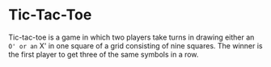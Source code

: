 # Tic-Tac-Toe
 Tic-tac-toe is a game in which two players take turns in drawing either an ` O' or an ` X' in one square of a grid consisting of nine squares. The winner is the first player to get three of the same symbols in a row.

 <!DOCTYPE html>
<html>
<head>
    <style>
        .image-container {
            display: flex;
            justify-content: center;
            align-items: center;
        }

        img {
            max-width: 50%; /* Уменьшение размера картинки до 50% от исходного */
            height: auto; /* Поддерживает соотношение сторон */
        }
    </style>
</head>
<body>
    <div class="image-container">
        <img src="https://github.com/Nilufar-B/Tic-Tac-Toe/assets/112411542/4d4f607b-9a3d-4dd8-b87c-02b9e2ad66e4" alt="startScreen">
        <img src="https://github.com/Nilufar-B/Tic-Tac-Toe/assets/112411542/af4a9942-296c-4818-a692-564557cb5913" alt="gameScreen">
    </div>
</body>
</html>


